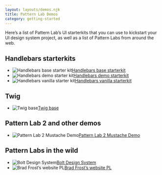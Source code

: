 ```yaml
---
layout: layouts/demos.njk
title: Pattern Lab Demos
category: getting-started
---
```




Here’s a list of Pattern Lab’s UI starterkits that you can use to kickstart your UI design system project, as well as a list of Pattern Labs from around the web.

## Handlebars starterkits

- ![Handlebars base starter kit](/images/hbs-base-starterkit.png)[Handlebars base starterkit](https://patternlab-handlebars-preview.netlify.com/) 
- ![Handlebars demo starter kit](/images/hbs-demo-starterkit.png)[Handlebars demo starterkit](https://www.npmjs.com/package/@pattern-lab/starterkit-handlebars-demo)
- ![Handlebars vanilla starter kit](/images/hbs-vanilla-starterkit.png)[Handlebars vanilla starterkit](https://www.npmjs.com/package/@pattern-lab/starterkit-handlebars-vanilla)

## Twig

- ![Twig base](/images/twig-base.png)[Twig base](https://github.com/pattern-lab/starterkit-twig-base)


## Pattern Lab 2 and other demos

- ![Pattern Lab 2 Mustache Demo](/images/pl-mustache-demo.png)[Pattern Lab 2 Mustache Demo](http://demo.patternlab.io/)

## Pattern Labs in the wild

- ![Bolt Design System](/images/bolt-design-system.png)[Bolt Design System](https://boltdesignsystem.com/)
- ![Brad Frost’s website PL](/images/pl-brad-frost-web.png)[Brad Frost’s website PL](https://bradfrostdotcom-pl.netlify.com/)



